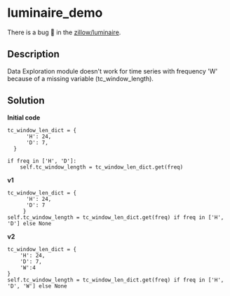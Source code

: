 # luminaire_demo

There is a bug 🐛 in the [zillow/luminaire](https://github.com/zillow/luminaire).

## Description

Data Exploration module doesn't work for time series with frequency 'W' because of a missing variable (tc_window_length).


## Solution 

**Initial code**

```{python}
tc_window_len_dict = {
      'H': 24,
      'D': 7,
  }

if freq in ['H', 'D']:
    self.tc_window_length = tc_window_len_dict.get(freq)
```


**v1**

```{python}
tc_window_len_dict = {
      'H': 24,
      'D': 7
     }
self.tc_window_length = tc_window_len_dict.get(freq) if freq in ['H', 'D'] else None
```

**v2**

```{python}
tc_window_len_dict = {
    'H': 24,
    'D': 7,
    'W':4
}
self.tc_window_length = tc_window_len_dict.get(freq) if freq in ['H', 'D', 'W'] else None
```

